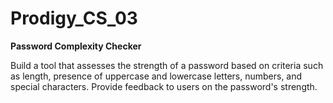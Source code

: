 # Prodigy_CS_03 

**Password Complexity Checker**




Build a tool that assesses the strength of a password based on criteria such as length, presence of uppercase and lowercase letters, numbers, and special characters.
Provide feedback to users on the password's strength.

